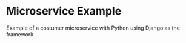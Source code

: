 # Microservice Example
Example of a costumer microservice with Python using Django as the framework 
